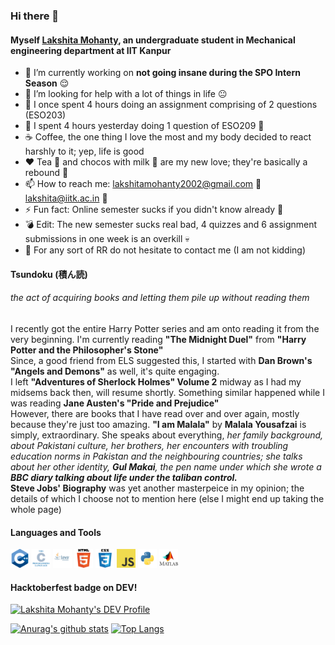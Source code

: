 ### Hi there 👋
#### Myself [Lakshita Mohanty](github.com/Lakshita2002), an undergraduate student in Mechanical engineering department at IIT Kanpur

- 🔭 I’m currently working on **not going insane during the SPO Intern Season** :relieved:
- 🤔 I’m looking for help with a lot of things in life :neutral_face:
- :cherry_blossom: I once spent 4 hours doing an assignment comprising of 2 questions (ESO203)
- :anger: I spent 4 hours yesterday doing 1 question of ESO209 :notebook_with_decorative_cover:
- :coffee: Coffee, the one thing I love the most and my body decided to react harshly to it; yep, life is good 
- :heart: Tea :tea: and chocos with milk :milk_glass: are my new love; they're basically a rebound :sneezing_face:
- 📫 How to reach me: lakshitamohanty2002@gmail.com :email: lakshita@iitk.ac.in :e-mail:
- ⚡ Fun fact: Online semester sucks if you didn't know already :slightly_smiling_face:
- :bomb: Edit: The new semester sucks real bad, 4 quizzes and 6 assignment submissions in one week is an overkill :skull:
- :slightly_smiling_face: For any sort of RR do not hesitate to contact me (I am not kidding)

#### Tsundoku (積ん読) 
###### *the act of acquiring books and letting them pile up without reading them*
I recently got the entire Harry Potter series and am onto reading it from the very beginning. I'm currently reading **"The Midnight Duel"** from **"Harry Potter and the Philosopher's Stone"** <br>
Since, a good friend from ELS suggested this, I started with **Dan Brown's "Angels and Demons"** as well, it's quite engaging. <br>
I left **"Adventures of Sherlock Holmes" Volume 2** midway as I had my midsems back then, will resume shortly. Something similar happened while I was reading **Jane Austen's "Pride and Prejudice"** <br>
However, there are books that I have read over and over again, mostly because they're just too amazing. **"I am Malala"** by **Malala Yousafzai** is simply, extraordinary. She speaks about everything, _her family background, about Pakistani culture, her brothers, her encounters with troubling education norms in Pakistan and the neighbouring countries; she talks about her other identity, **Gul Makai**, the pen name under which she wrote a **BBC diary talking about life under the taliban control.**_ <br>
**Steve Jobs' Biography** was yet another masterpeice in my opinion; the details of which I choose not to mention here (else I might end up taking the whole page)

#### Languages and Tools
<code><img height="30" src = "https://raw.githubusercontent.com/github/explore/80688e429a7d4ef2fca1e82350fe8e3517d3494d/topics/cpp/cpp.png"></code>
<code><img height="30" src = "https://raw.githubusercontent.com/github/explore/80688e429a7d4ef2fca1e82350fe8e3517d3494d/topics/c/c.png"></code>
<code><img height="30" src = "https://raw.githubusercontent.com/github/explore/80688e429a7d4ef2fca1e82350fe8e3517d3494d/topics/java/java.png"></code>
<code><img height="30" src = "https://raw.githubusercontent.com/github/explore/80688e429a7d4ef2fca1e82350fe8e3517d3494d/topics/html/html.png"></code>
<code><img height="30" src = "https://raw.githubusercontent.com/github/explore/80688e429a7d4ef2fca1e82350fe8e3517d3494d/topics/css/css.png"></code>
<code><img height="30" src = "https://raw.githubusercontent.com/github/explore/80688e429a7d4ef2fca1e82350fe8e3517d3494d/topics/javascript/javascript.png"></code>
<code><img height="30" src = "https://raw.githubusercontent.com/github/explore/80688e429a7d4ef2fca1e82350fe8e3517d3494d/topics/python/python.png"></code>
<code><img height="30" src = "https://raw.githubusercontent.com/github/explore/80688e429a7d4ef2fca1e82350fe8e3517d3494d/topics/matlab/matlab.png"></code>

#### Hacktoberfest badge on DEV!
<a href="https://dev.to/lakshita2002">
  <img src="https://d2fltix0v2e0sb.cloudfront.net/dev-badge.svg" alt="Lakshita Mohanty's DEV Profile" height="30" width="30">
</a>

[![Anurag's github stats](https://github-readme-stats.vercel.app/api?username=Lakshita2002&count_private=true&show_icons=true&theme=light&include_all_commits=true&)](https://github.com/anuraghazra/github-readme-stats.vercel.app/api?username=Lakshita2002)
[![Top Langs](https://github-readme-stats.vercel.app/api/top-langs/?username=Lakshita2002&theme=light)](https://github.com/anuraghazra/github-readme-stats.vercel.api/top-langs?username=Lakshita2002)
